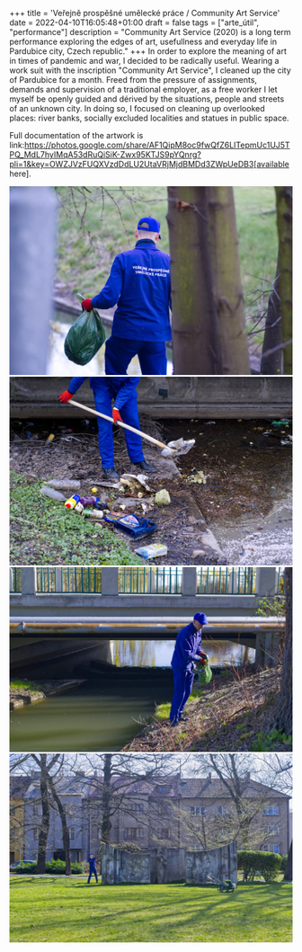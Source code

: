 +++
title = 'Veřejně prospěšné umělecké práce / Community Art Service'
date = 2022-04-10T16:05:48+01:00
draft = false
tags = ["arte_útil", "performance"]
description = "Community Art Service (2020) is a long term performance exploring the edges of art, usefullness and everyday life in Pardubice city, Czech republic."
+++
In order to explore the meaning of art in times of pandemic and war, I decided to be radically useful.
Wearing a work suit with the inscription "Community Art Service", I cleaned up the city of Pardubice for a month.
Freed from the pressure of assignments, demands and supervision of a traditional employer, as a free worker I let myself be openly guided and dérived by the situations, people and streets of an unknown city.
In doing so, I focused on cleaning up overlooked places: river banks, socially excluded localities and statues in public space.

Full documentation of the artwork is link:https://photos.google.com/share/AF1QipM8oc9fwQfZ6LITepmUc1UJ5TPQ_MdL7hyIMqA53dRuQiSiK-Zwx95KTJS9pYQnrg?pli=1&key=OWZJVzFUQXVzdDdLU2UtaVRjMjdBMDd3ZWpUeDB3[available here].

![Community Art Service 1](1.webp)
![Community Art Service 2](2.webp)
![Community Art Service 3](3.webp)
![Community Art Service 3](4.webp)